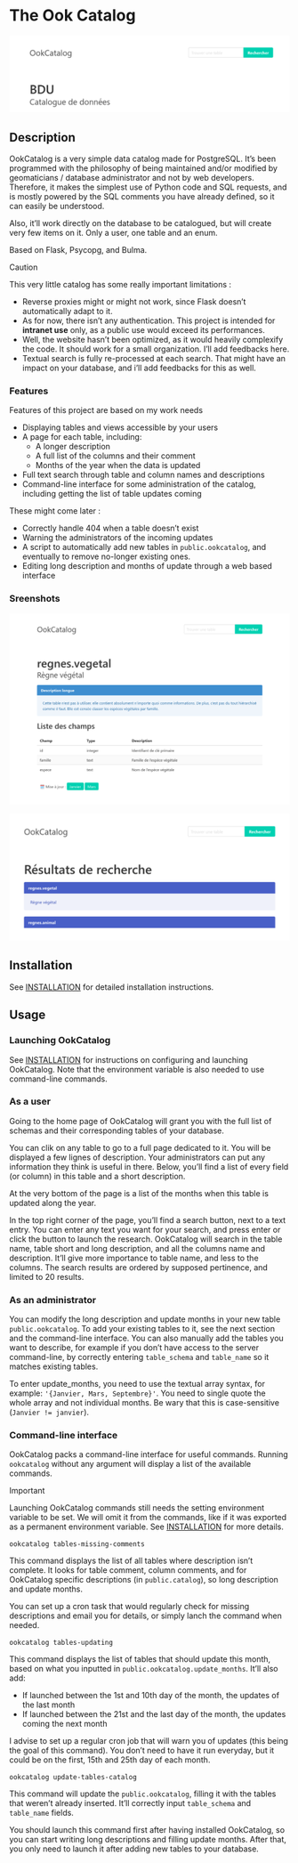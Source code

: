 # The Ook Catalog

![banner](documentation/static/ookcatalog_banner.png)

## Description

OokCatalog is a very simple data catalog made for PostgreSQL. It’s been programmed with the philosophy of being
maintained and/or modified by geomaticians / database administrator and not by web developers. Therefore, it makes the
simplest use of Python code and SQL requests, and is mostly powered by the SQL comments you have already defined, so it
can easily be understood.

Also, it’ll work directly on the database to be catalogued, but will create very few items on it. Only a user, one table
and an enum.

Based on Flask, Psycopg, and Bulma.

> [!CAUTION]
> This very little catalog has some really important limitations :
> - Reverse proxies might or might not work, since Flask doesn’t automatically adapt to it.
> - As for now, there isn’t any authentication. This project is intended for **intranet use** only, as a public use
    would exceed its performances.
> - Well, the website hasn’t been optimized, as it would heavily complexify the code. It should work for a small
    organization. I’ll add feedbacks here.
> - Textual search is fully re-processed at each search. That might have an impact on your database, and i’ll add
    feedbacks for this as well.

### Features

Features of this project are based on my work needs

- Displaying tables and views accessible by your users
- A page for each table, including:
    - A longer description
    - A full list of the columns and their comment
    - Months of the year when the data is updated
- Full text search through table and column names and descriptions
- Command-line interface for some administration of the catalog, including getting the list of table updates coming

These might come later :

- Correctly handle 404 when a table doesn’t exist
- Warning the administrators of the incoming updates
- A script to automatically add new tables in `public.ookcatalog`, and eventually to remove no-longer existing ones.
- Editing long description and months of update through a web based interface

### Sreenshots

![](documentation/static/ookcatalog_table.png)

![](documentation/static/ookcatalog_search.png)

## Installation

See [INSTALLATION](documentation/INSTALLATION.md) for detailed installation instructions.

## Usage

### Launching OokCatalog

See [INSTALLATION](documentation/INSTALLATION.md) for instructions on configuring and launching OokCatalog. Note that
the environment variable is also needed to use command-line commands.

### As a user

Going to the home page of OokCatalog will grant you with the full list of schemas and their corresponding tables of your
database.

You can clik on any table to go to a full page dedicated to it. You will be displayed a few lignes of description. Your
administrators can put any information they think is useful in there. Below, you’ll find a list of every field (or
column) in this table and a short description.

At the very bottom of the page is a list of the months when this table is updated along the year.

In the top right corner of the page, you’ll find a search button, next to a text entry. You can enter any text you want
for your search, and press enter or click the button to launch the research. OokCatalog will search in the table name,
table short and long description, and all the columns name and description. It’ll give more importance to table name,
and less to the columns. The search results are ordered by supposed pertinence, and limited to 20 results.

### As an administrator

You can modify the long description and update months in your new table `public.ookcatalog`. To add your existing tables
to it, see the next section and the command-line interface. You can also manually add the tables you want to describe,
for example if you don’t have access to the server command-line, by correctly entering `table_schema` and `table_name`
so it matches existing tables.

To enter update_months, you need to use the textual array syntax, for example: `'{Janvier, Mars, Septembre}'`. You need
to single quote the whole array and not individual months. Be wary that this is case-sensitive (`Janvier != janvier`).

### Command-line interface

OokCatalog packs a command-line interface for useful commands. Running `ookcatalog` without any argument will display a
list of the available commands.

> [!IMPORTANT]
> Launching OokCatalog commands still needs the setting environment variable to be set. We will omit it from the
> commands, like if it was exported as a permanent environment variable.
> See [INSTALLATION](documentation/INSTALLATION.md)
> for more details.

```commandline
ookcatalog tables-missing-comments
```

This command displays the list of all tables where description isn’t complete. It looks for table comment, column
comments, and for OokCatalog specific descriptions (in `public.catalog`), so long description and update months.

You can set up a cron task that would regularly check for missing descriptions and email you for details, or simply
lanch the command when needed.

```commandline
ookcatalog tables-updating
```

This command displays the list of tables that should update this month, based on what you inputted
in `public.ookcatalog.update_months`. It’ll also add:

- If launched between the 1st and 10th day of the month, the updates of the last month
- If launched between the 21st and the last day of the month, the updates coming the next month

I advise to set up a regular cron job that will warn you of updates (this being the goal of this command). You don’t
need to have it run everyday, but it could be on the first, 15th and 25th day of each month.

```commandline
ookcatalog update-tables-catalog
```

This command will update the `public.ookcatalog`, filling it with the tables that weren’t already inserted. It’ll
correctly input `table_schema` and `table_name` fields.

You should launch this command first after having installed OokCatalog, so you can start writing long descriptions and
filling update months. After that, you only need to launch it after adding new tables to your database.
